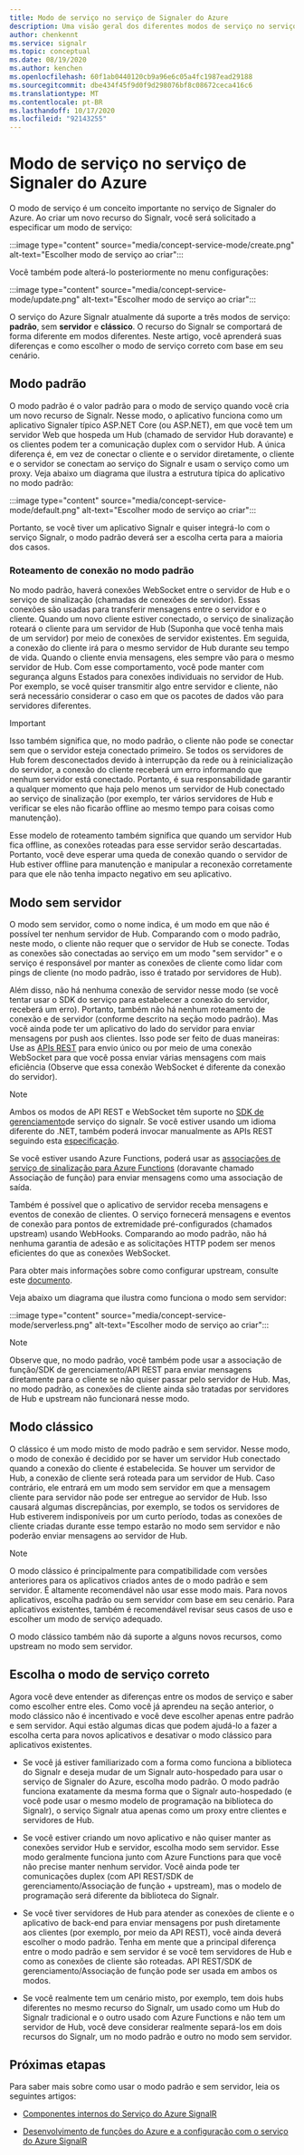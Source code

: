 ```yaml
---
title: Modo de serviço no serviço de Signaler do Azure
description: Uma visão geral dos diferentes modos de serviço no serviço de Signaler do Azure, explique suas diferenças e cenários de usuário aplicáveis
author: chenkennt
ms.service: signalr
ms.topic: conceptual
ms.date: 08/19/2020
ms.author: kenchen
ms.openlocfilehash: 60f1ab0440120cb9a96e6c05a4fc1987ead29188
ms.sourcegitcommit: dbe434f45f9d0f9d298076bf8c08672ceca416c6
ms.translationtype: MT
ms.contentlocale: pt-BR
ms.lasthandoff: 10/17/2020
ms.locfileid: "92143255"
---
```

# <a name="service-mode-in-azure-signalr-service"></a>Modo de serviço no serviço de Signaler do Azure

O modo de serviço é um conceito importante no serviço de Signaler do Azure. Ao criar um novo recurso do Signalr, você será solicitado a especificar um modo de serviço:

:::image type="content" source="media/concept-service-mode/create.png" alt-text="Escolher modo de serviço ao criar":::

Você também pode alterá-lo posteriormente no menu configurações:

:::image type="content" source="media/concept-service-mode/update.png" alt-text="Escolher modo de serviço ao criar":::

O serviço do Azure Signalr atualmente dá suporte a três modos de serviço: **padrão**, sem **servidor** e **clássico**. O recurso do Signalr se comportará de forma diferente em modos diferentes. Neste artigo, você aprenderá suas diferenças e como escolher o modo de serviço correto com base em seu cenário.

## <a name="default-mode"></a>Modo padrão

O modo padrão é o valor padrão para o modo de serviço quando você cria um novo recurso de Signalr. Nesse modo, o aplicativo funciona como um aplicativo Signaler típico ASP.NET Core (ou ASP.NET), em que você tem um servidor Web que hospeda um Hub (chamado de servidor Hub doravante) e os clientes podem ter a comunicação duplex com o servidor Hub. A única diferença é, em vez de conectar o cliente e o servidor diretamente, o cliente e o servidor se conectam ao serviço do Signalr e usam o serviço como um proxy. Veja abaixo um diagrama que ilustra a estrutura típica do aplicativo no modo padrão:

:::image type="content" source="media/concept-service-mode/default.png" alt-text="Escolher modo de serviço ao criar":::

Portanto, se você tiver um aplicativo Signalr e quiser integrá-lo com o serviço Signalr, o modo padrão deverá ser a escolha certa para a maioria dos casos.

### <a name="connection-routing-in-default-mode"></a>Roteamento de conexão no modo padrão

No modo padrão, haverá conexões WebSocket entre o servidor de Hub e o serviço de sinalização (chamadas de conexões de servidor). Essas conexões são usadas para transferir mensagens entre o servidor e o cliente. Quando um novo cliente estiver conectado, o serviço de sinalização roteará o cliente para um servidor de Hub (Suponha que você tenha mais de um servidor) por meio de conexões de servidor existentes. Em seguida, a conexão do cliente irá para o mesmo servidor de Hub durante seu tempo de vida. Quando o cliente envia mensagens, eles sempre vão para o mesmo servidor de Hub. Com esse comportamento, você pode manter com segurança alguns Estados para conexões individuais no servidor de Hub. Por exemplo, se você quiser transmitir algo entre servidor e cliente, não será necessário considerar o caso em que os pacotes de dados vão para servidores diferentes.

> [!IMPORTANT]
> Isso também significa que, no modo padrão, o cliente não pode se conectar sem que o servidor esteja conectado primeiro. Se todos os servidores de Hub forem desconectados devido à interrupção da rede ou à reinicialização do servidor, a conexão do cliente receberá um erro informando que nenhum servidor está conectado. Portanto, é sua responsabilidade garantir a qualquer momento que haja pelo menos um servidor de Hub conectado ao serviço de sinalização (por exemplo, ter vários servidores de Hub e verificar se eles não ficarão offline ao mesmo tempo para coisas como manutenção).

Esse modelo de roteamento também significa que quando um servidor Hub fica offline, as conexões roteadas para esse servidor serão descartadas. Portanto, você deve esperar uma queda de conexão quando o servidor de Hub estiver offline para manutenção e manipular a reconexão corretamente para que ele não tenha impacto negativo em seu aplicativo.

## <a name="serverless-mode"></a>Modo sem servidor

O modo sem servidor, como o nome indica, é um modo em que não é possível ter nenhum servidor de Hub. Comparando com o modo padrão, neste modo, o cliente não requer que o servidor de Hub se conecte. Todas as conexões são conectadas ao serviço em um modo "sem servidor" e o serviço é responsável por manter as conexões de cliente como lidar com pings de cliente (no modo padrão, isso é tratado por servidores de Hub).

Além disso, não há nenhuma conexão de servidor nesse modo (se você tentar usar o SDK do serviço para estabelecer a conexão do servidor, receberá um erro). Portanto, também não há nenhum roteamento de conexão e de servidor (conforme descrito na seção modo padrão). Mas você ainda pode ter um aplicativo do lado do servidor para enviar mensagens por push aos clientes. Isso pode ser feito de duas maneiras: Use as [APIs REST](https://github.com/Azure/azure-signalr/blob/dev/docs/rest-api.md) para envio único ou por meio de uma conexão WebSocket para que você possa enviar várias mensagens com mais eficiência (Observe que essa conexão WebSocket é diferente da conexão do servidor).

> [!NOTE]
> Ambos os modos de API REST e WebSocket têm suporte no [SDK de gerenciamento](https://github.com/Azure/azure-signalr/blob/dev/docs/management-sdk-guide.md)de serviço do signalr. Se você estiver usando um idioma diferente do .NET, também poderá invocar manualmente as APIs REST seguindo esta [especificação](https://github.com/Azure/azure-signalr/blob/dev/docs/rest-api.md).
>
> Se você estiver usando Azure Functions, poderá usar as [associações de serviço de sinalização para Azure Functions](../azure-functions/functions-bindings-signalr-service.md) (doravante chamado Associação de função) para enviar mensagens como uma associação de saída.

Também é possível que o aplicativo de servidor receba mensagens e eventos de conexão de clientes. O serviço fornecerá mensagens e eventos de conexão para pontos de extremidade pré-configurados (chamados upstream) usando WebHooks. Comparando ao modo padrão, não há nenhuma garantia de adesão e as solicitações HTTP podem ser menos eficientes do que as conexões WebSocket.

Para obter mais informações sobre como configurar upstream, consulte este [documento](./concept-upstream.md).

Veja abaixo um diagrama que ilustra como funciona o modo sem servidor:

:::image type="content" source="media/concept-service-mode/serverless.png" alt-text="Escolher modo de serviço ao criar":::

> [!NOTE]
> Observe que, no modo padrão, você também pode usar a associação de função/SDK de gerenciamento/API REST para enviar mensagens diretamente para o cliente se não quiser passar pelo servidor de Hub. Mas, no modo padrão, as conexões de cliente ainda são tratadas por servidores de Hub e upstream não funcionará nesse modo.

## <a name="classic-mode"></a>Modo clássico

O clássico é um modo misto de modo padrão e sem servidor. Nesse modo, o modo de conexão é decidido por se haver um servidor Hub conectado quando a conexão do cliente é estabelecida. Se houver um servidor de Hub, a conexão de cliente será roteada para um servidor de Hub. Caso contrário, ele entrará em um modo sem servidor em que a mensagem cliente para servidor não pode ser entregue ao servidor de Hub. Isso causará algumas discrepâncias, por exemplo, se todos os servidores de Hub estiverem indisponíveis por um curto período, todas as conexões de cliente criadas durante esse tempo estarão no modo sem servidor e não poderão enviar mensagens ao servidor de Hub.

> [!NOTE]
> O modo clássico é principalmente para compatibilidade com versões anteriores para os aplicativos criados antes de o modo padrão e sem servidor. É altamente recomendável não usar esse modo mais. Para novos aplicativos, escolha padrão ou sem servidor com base em seu cenário. Para aplicativos existentes, também é recomendável revisar seus casos de uso e escolher um modo de serviço adequado.

O modo clássico também não dá suporte a alguns novos recursos, como upstream no modo sem servidor.

## <a name="choose-the-right-service-mode"></a>Escolha o modo de serviço correto

Agora você deve entender as diferenças entre os modos de serviço e saber como escolher entre eles. Como você já aprendeu na seção anterior, o modo clássico não é incentivado e você deve escolher apenas entre padrão e sem servidor. Aqui estão algumas dicas que podem ajudá-lo a fazer a escolha certa para novos aplicativos e desativar o modo clássico para aplicativos existentes.

* Se você já estiver familiarizado com a forma como funciona a biblioteca do Signalr e deseja mudar de um Signalr auto-hospedado para usar o serviço de Signaler do Azure, escolha modo padrão. O modo padrão funciona exatamente da mesma forma que o Signalr auto-hospedado (e você pode usar o mesmo modelo de programação na biblioteca do Signalr), o serviço Signalr atua apenas como um proxy entre clientes e servidores de Hub.

* Se você estiver criando um novo aplicativo e não quiser manter as conexões servidor Hub e servidor, escolha modo sem servidor. Esse modo geralmente funciona junto com Azure Functions para que você não precise manter nenhum servidor. Você ainda pode ter comunicações duplex (com API REST/SDK de gerenciamento/Associação de função + upstream), mas o modelo de programação será diferente da biblioteca do Signalr.

* Se você tiver servidores de Hub para atender as conexões de cliente e o aplicativo de back-end para enviar mensagens por push diretamente aos clientes (por exemplo, por meio da API REST), você ainda deverá escolher o modo padrão. Tenha em mente que a principal diferença entre o modo padrão e sem servidor é se você tem servidores de Hub e como as conexões de cliente são roteadas. API REST/SDK de gerenciamento/Associação de função pode ser usada em ambos os modos.

* Se você realmente tem um cenário misto, por exemplo, tem dois hubs diferentes no mesmo recurso do Signalr, um usado como um Hub do Signalr tradicional e o outro usado com Azure Functions e não tem um servidor de Hub, você deve considerar realmente separá-los em dois recursos do Signalr, um no modo padrão e outro no modo sem servidor.

## <a name="next-steps"></a>Próximas etapas

Para saber mais sobre como usar o modo padrão e sem servidor, leia os seguintes artigos:

* [Componentes internos do Serviço do Azure SignalR](signalr-concept-internals.md)

* [Desenvolvimento de funções do Azure e a configuração com o serviço do Azure SignalR](signalr-concept-serverless-development-config.md)